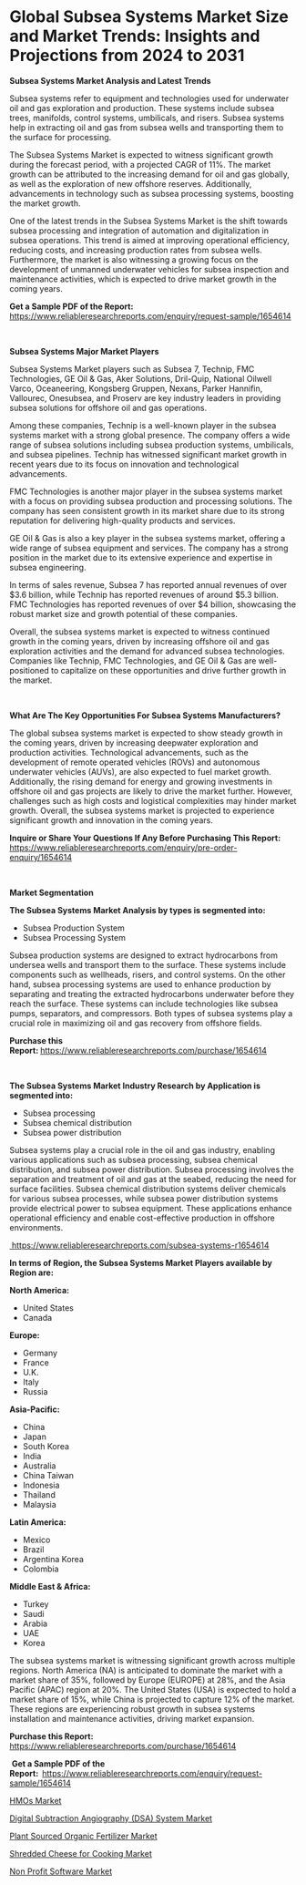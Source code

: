 <p><h1>Global Subsea Systems Market Size and Market Trends: Insights and Projections from 2024 to 2031</h1></p><p><strong>Subsea Systems Market Analysis and Latest Trends</strong></p>
<p><p>Subsea systems refer to equipment and technologies used for underwater oil and gas exploration and production. These systems include subsea trees, manifolds, control systems, umbilicals, and risers. Subsea systems help in extracting oil and gas from subsea wells and transporting them to the surface for processing.</p><p>The Subsea Systems Market is expected to witness significant growth during the forecast period, with a projected CAGR of 11%. The market growth can be attributed to the increasing demand for oil and gas globally, as well as the exploration of new offshore reserves. Additionally, advancements in technology such as subsea processing systems, boosting the market growth. </p><p>One of the latest trends in the Subsea Systems Market is the shift towards subsea processing and integration of automation and digitalization in subsea operations. This trend is aimed at improving operational efficiency, reducing costs, and increasing production rates from subsea wells. Furthermore, the market is also witnessing a growing focus on the development of unmanned underwater vehicles for subsea inspection and maintenance activities, which is expected to drive market growth in the coming years.</p></p>
<p><strong>Get a Sample PDF of the Report:&nbsp;</strong> <a href="https://www.reliableresearchreports.com/enquiry/request-sample/1654614">https://www.reliableresearchreports.com/enquiry/request-sample/1654614</a></p>
<p>&nbsp;</p>
<p><strong>Subsea Systems Major Market Players</strong></p>
<p><p>Subsea Systems Market players such as Subsea 7, Technip, FMC Technologies, GE Oil & Gas, Aker Solutions, Dril-Quip, National Oilwell Varco, Oceaneering, Kongsberg Gruppen, Nexans, Parker Hannifin, Vallourec, Onesubsea, and Proserv are key industry leaders in providing subsea solutions for offshore oil and gas operations.</p><p>Among these companies, Technip is a well-known player in the subsea systems market with a strong global presence. The company offers a wide range of subsea solutions including subsea production systems, umbilicals, and subsea pipelines. Technip has witnessed significant market growth in recent years due to its focus on innovation and technological advancements.</p><p>FMC Technologies is another major player in the subsea systems market with a focus on providing subsea production and processing solutions. The company has seen consistent growth in its market share due to its strong reputation for delivering high-quality products and services.</p><p>GE Oil & Gas is also a key player in the subsea systems market, offering a wide range of subsea equipment and services. The company has a strong position in the market due to its extensive experience and expertise in subsea engineering.</p><p>In terms of sales revenue, Subsea 7 has reported annual revenues of over $3.6 billion, while Technip has reported revenues of around $5.3 billion. FMC Technologies has reported revenues of over $4 billion, showcasing the robust market size and growth potential of these companies.</p><p>Overall, the subsea systems market is expected to witness continued growth in the coming years, driven by increasing offshore oil and gas exploration activities and the demand for advanced subsea technologies. Companies like Technip, FMC Technologies, and GE Oil & Gas are well-positioned to capitalize on these opportunities and drive further growth in the market.</p></p>
<p>&nbsp;</p>
<p><strong>What Are The Key Opportunities For Subsea Systems Manufacturers?</strong></p>
<p><p>The global subsea systems market is expected to show steady growth in the coming years, driven by increasing deepwater exploration and production activities. Technological advancements, such as the development of remote operated vehicles (ROVs) and autonomous underwater vehicles (AUVs), are also expected to fuel market growth. Additionally, the rising demand for energy and growing investments in offshore oil and gas projects are likely to drive the market further. However, challenges such as high costs and logistical complexities may hinder market growth. Overall, the subsea systems market is projected to experience significant growth and innovation in the coming years.</p></p>
<p><strong>Inquire or Share Your Questions If Any Before Purchasing This Report:</strong> <a href="https://www.reliableresearchreports.com/enquiry/pre-order-enquiry/1654614">https://www.reliableresearchreports.com/enquiry/pre-order-enquiry/1654614</a></p>
<p>&nbsp;</p>
<p><strong>Market Segmentation</strong></p>
<p><strong>The Subsea Systems Market Analysis by types is segmented into:</strong></p>
<p><ul><li>Subsea Production System</li><li>Subsea Processing System</li></ul></p>
<p><p>Subsea production systems are designed to extract hydrocarbons from undersea wells and transport them to the surface. These systems include components such as wellheads, risers, and control systems. On the other hand, subsea processing systems are used to enhance production by separating and treating the extracted hydrocarbons underwater before they reach the surface. These systems can include technologies like subsea pumps, separators, and compressors. Both types of subsea systems play a crucial role in maximizing oil and gas recovery from offshore fields.</p></p>
<p><strong>Purchase this Report:&nbsp;</strong><a href="https://www.reliableresearchreports.com/purchase/1654614">https://www.reliableresearchreports.com/purchase/1654614</a></p>
<p>&nbsp;</p>
<p><strong>The Subsea Systems Market Industry Research by Application is segmented into:</strong></p>
<p><ul><li>Subsea processing</li><li>Subsea chemical distribution</li><li>Subsea power distribution</li></ul></p>
<p><p>Subsea systems play a crucial role in the oil and gas industry, enabling various applications such as subsea processing, subsea chemical distribution, and subsea power distribution. Subsea processing involves the separation and treatment of oil and gas at the seabed, reducing the need for surface facilities. Subsea chemical distribution systems deliver chemicals for various subsea processes, while subsea power distribution systems provide electrical power to subsea equipment. These applications enhance operational efficiency and enable cost-effective production in offshore environments.</p></p>
<p><a href="https://www.reliableresearchreports.com/subsea-systems-r1654614">&nbsp;https://www.reliableresearchreports.com/subsea-systems-r1654614</a></p>
<p><strong>In terms of Region, the Subsea Systems Market Players available by Region are:</strong></p>
<p>
    <p> <strong> North America: </strong>
        <ul>
            <li>United States</li>
            <li>Canada</li>
        </ul>
        </p> 
    <p> <strong> Europe: </strong>
        <ul>
            <li>Germany</li>
            <li>France</li>
            <li>U.K.</li>
            <li>Italy</li>
            <li>Russia</li>
        </ul>
        </p> 
    <p> <strong> Asia-Pacific: </strong>
        <ul>
            <li>China</li>
            <li>Japan</li>
            <li>South Korea</li>
            <li>India</li>
            <li>Australia</li>
            <li>China Taiwan</li>
            <li>Indonesia</li>
            <li>Thailand</li>
            <li>Malaysia</li>
        </ul>
        </p> 
    <p> <strong> Latin America: </strong>
        <ul>
            <li>Mexico</li>
            <li>Brazil</li>
            <li>Argentina Korea</li>
            <li>Colombia</li>
        </ul>
        </p> 
    <p> <strong> Middle East & Africa: </strong>
        <ul>
            <li>Turkey</li>
            <li>Saudi</li>
            <li>Arabia</li>
            <li>UAE</li>
            <li>Korea</li>
        </ul>
    </p>
    </p>
<p><p>The subsea systems market is witnessing significant growth across multiple regions. North America (NA) is anticipated to dominate the market with a market share of 35%, followed by Europe (EUROPE) at 28%, and the Asia Pacific (APAC) region at 20%. The United States (USA) is expected to hold a market share of 15%, while China is projected to capture 12% of the market. These regions are experiencing robust growth in subsea systems installation and maintenance activities, driving market expansion.</p></p>
<p><strong>Purchase this Report: </strong><a href="https://www.reliableresearchreports.com/purchase/1654614">https://www.reliableresearchreports.com/purchase/1654614</a></p>
<p>&nbsp;<strong>Get a Sample PDF of the Report:&nbsp;&nbsp;</strong><a href="https://www.reliableresearchreports.com/enquiry/request-sample/1654614">https://www.reliableresearchreports.com/enquiry/request-sample/1654614</a></p>
<p><strong></strong></p>
<p><p><a href="https://github.com/gulaimolin/Market-Research-Report-List-6/blob/main/hmos-market.md">HMOs Market</a></p><p><a href="https://www.linkedin.com/pulse/global-digital-subtraction-angiography-dsa-system-market-qfctf?trackingId=2bObK59BT8yaF7H9bThNQQ%3D%3D">Digital Subtraction Angiography (DSA) System Market</a></p><p><a href="https://www.linkedin.com/pulse/global-plant-sourced-organic-fertilizer-market-sector-types-09ffc?trackingId=OWaeriarTfqycSLuzOiPfg%3D%3D">Plant Sourced Organic Fertilizer Market</a></p><p><a href="https://medium.com/@gwendolynbruen/shredded-cheese-for-cooking-market-overview-global-market-trends-and-future-prospects-from-2024-to-dd2a41e1a38a">Shredded Cheese for Cooking Market</a></p><p><a href="https://github.com/mauripalmi/Market-Research-Report-List-4/blob/main/non-profit-software-market.md">Non Profit Software Market</a></p></p>
